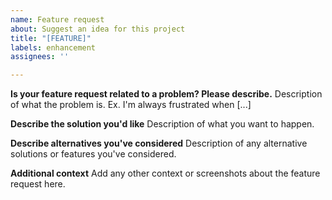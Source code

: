 ```yaml
---
name: Feature request
about: Suggest an idea for this project
title: "[FEATURE]"
labels: enhancement
assignees: ''

---
```


**Is your feature request related to a problem? Please describe.**
Description of what the problem is. Ex. I'm always frustrated when [...]

**Describe the solution you'd like**
Description of what you want to happen.

**Describe alternatives you've considered**
Description of any alternative solutions or features you've considered.

**Additional context**
Add any other context or screenshots about the feature request here.
